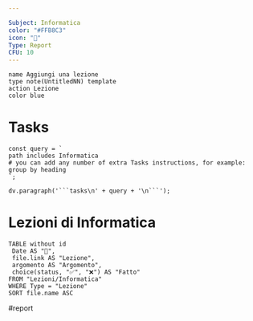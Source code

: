 ```yaml
---

Subject: Informatica
color: "#FFB8C3"
icon: "🎢"
Type: Report
CFU: 10
---
```


```button
name Aggiungi una lezione
type note(UntitledNN) template
action Lezione
color blue
```

# Tasks
```dataviewjs
const query = `
path includes Informatica
# you can add any number of extra Tasks instructions, for example:
group by heading
`;

dv.paragraph('```tasks\n' + query + '\n```');
```

# Lezioni di Informatica
```dataview
TABLE without id
 Date AS "📆",
 file.link AS "Lezione",
 argomento AS "Argomento", 
 choice(status, "✅", "❌") AS "Fatto"
FROM "Lezioni/Informatica"
WHERE Type = "Lezione"
SORT file.name ASC

```


#report
